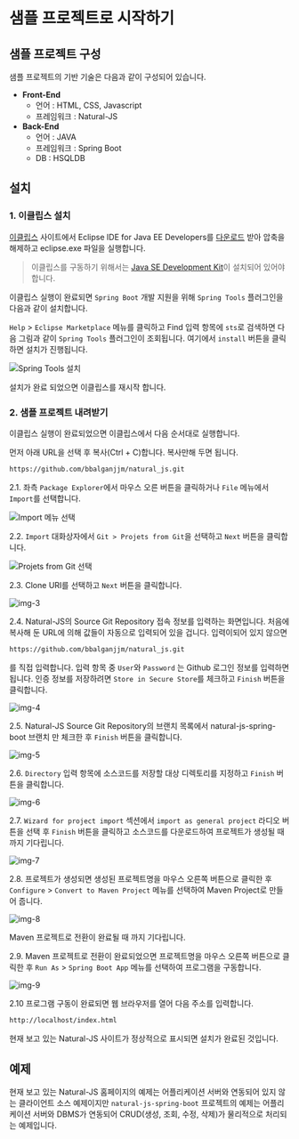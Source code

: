 샘플 프로젝트로 시작하기
===

<ul class="contents links" style="margin-left: -267px;width: 237px;"></ul>

[eclipse]: https://www.eclipse.org
[eclipse-download]: https://www.eclipse.org/downloads/eclipse-packages/
[jdk]: http://www.oracle.com/technetwork/java/javase/downloads/index.html

[img-0]: ./images/gtst/gtst2000/0.png
[img-1]: ./images/gtst/gtst2000/1.png
[img-2]: ./images/gtst/gtst2000/2.png
[img-3]: ./images/gtst/gtst2000/3.png
[img-4]: ./images/gtst/gtst2000/4.png
[img-5]: ./images/gtst/gtst2000/5.png
[img-6]: ./images/gtst/gtst2000/6.png
[img-7]: ./images/gtst/gtst2000/7.png
[img-8]: ./images/gtst/gtst2000/8.png
[img-9]: ./images/gtst/gtst2000/9.png

## 샘플 프로젝트 구성

샘플 프로젝트의 기반 기술은 다음과 같이 구성되어 있습니다.
* **Front-End**
     * 언어 : HTML, CSS, Javascript
     * 프레임워크 : Natural-JS
* **Back-End**
     * 언어 : JAVA
     * 프레임워크 : Spring Boot
     * DB : HSQLDB

## 설치

### 1. 이클립스 설치
[이클립스][eclipse] 사이트에서 Eclipse IDE for Java EE Developers를 [다운로드][eclipse-download] 받아 압축을 해제하고 eclipse.exe 파일을 실행합니다.
>이클립스를 구동하기 위해서는 [Java SE Development Kit][jdk]이 설치되어 있어야 합니다.

이클립스 실행이 완료되면 `Spring Boot` 개발 지원을 위해 `Spring Tools` 플러그인을 다음과 같이 설치합니다.

`Help` > `Eclipse Marketplace` 메뉴를 클릭하고 Find 입력 항목에  `sts`로 검색하면
다음 그림과 같이 `Spring Tools` 플러그인이 조회됩니다. 여기에서 `install` 버튼을 클릭하면 설치가 진행됩니다.

![Spring Tools 설치][img-0]

설치가 완료 되었으면 이클립스를 재시작 합니다.

### 2. 샘플 프로젝트 내려받기
이클립스 실행이 완료되었으면 이클립스에서 다음 순서대로 실행합니다.

먼저 아래 URL을 선택 후 복사(Ctrl + C)합니다. 복사만해 두면 됩니다.
```md
https://github.com/bbalganjjm/natural_js.git
```

2.1. 좌측 `Package Explorer`에서 마우스 오른 버튼을 클릭하거나 `File` 메뉴에서 `Import`를 선택합니다.

![Import 메뉴 선택][img-1]

2.2. `Import` 대화상자에서 `Git > Projets from Git`을 선택하고 `Next` 버튼을 클릭합니다.

![Projets from Git 선택][img-2]

2.3. Clone URI를 선택하고 `Next` 버튼을 클릭합니다.

![img-3][]

2.4. Natural-JS의 Source Git Repository 접속 정보를 입력하는 화면입니다. 처음에 복사해 둔 URL에 의해 값들이 자동으로 입력되어 있을 겁니다. 입력이되어 있지 않으면
```md
https://github.com/bbalganjjm/natural_js.git
```
를 직접 입력합니다.
입력 항목 중 `User`와 `Password` 는 Github 로그인 정보를 입력하면 됩니다. 인증 정보를 저장하려면 `Store in Secure Store`를 체크하고 `Finish` 버튼을 클릭합니다.

![img-4][]

2.5. Natural-JS Source Git Repository의 브랜치 목록에서 natural-js-spring-boot 브랜치 만 체크한 후 `Finish` 버튼을 클릭합니다.

![img-5][]

2.6. `Directory` 입력 항목에 소스코드를 저장할 대상 디렉토리를 지정하고 `Finish` 버튼을 클릭합니다.

![img-6][]

2.7. `Wizard for project import` 섹션에서 `import as general project` 라디오 버튼을 선택 후 `Finish` 버튼을 클릭하고 소스코드를 다운로드하여 프로젝트가 생성될 때까지 기다립니다.

![img-7][]

2.8. 프로젝트가 생성되면 생성된 프로젝트명을 마우스 오른쪽 버튼으로 클릭한 후 `Configure` > `Convert to Maven Project` 메뉴를 선택하여 Maven Project로 만들어 줍니다.

![img-8][]

Maven 프로젝트로 전환이 완료될 때 까지 기다립니다.

2.9. Maven 프로젝트로 전환이 완료되었으면 프로젝트명을 마우스 오른쪽 버튼으로 클릭한 후 `Run As` > `Spring Boot App` 메뉴를 선택하여 프로그램을 구동합니다.

![img-9][]

2.10 프로그램 구동이 완료되면 웹 브라우저를 열어 다음 주소를 입력합니다.
```md
http://localhost/index.html
```
현재 보고 있는 Natural-JS 사이트가 정상적으로 표시되면 설치가 완료된 것입니다.

## 예제
현재 보고 있는 Natural-JS 홈페이지의 예제는 어플리케이션 서버와 연동되어 있지 않는 클라이언트 소스 예제이지만 `natural-js-spring-boot` 프로젝트의 예제는 어플리케이션 서버와 DBMS가 연동되어 CRUD(생성, 조회, 수정, 삭제)가 물리적으로 처리되는 예제입니다.